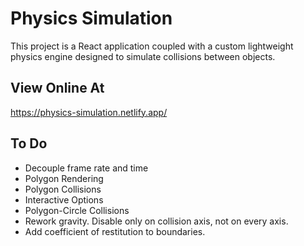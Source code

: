 # Physics Simulation
This project is a React application coupled with a custom lightweight physics engine designed to simulate collisions between objects.

## View Online At
https://physics-simulation.netlify.app/

## To Do
* Decouple frame rate and time
* Polygon Rendering
* Polygon Collisions
* Interactive Options
* Polygon-Circle Collisions
* Rework gravity. Disable only on collision axis, not on every axis.
* Add coefficient of restitution to boundaries.
